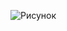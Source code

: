 ![Рисунок](https://user-images.githubusercontent.com/71172186/97081232-9ed1d300-1609-11eb-9120-7627f1743361.jpg)

